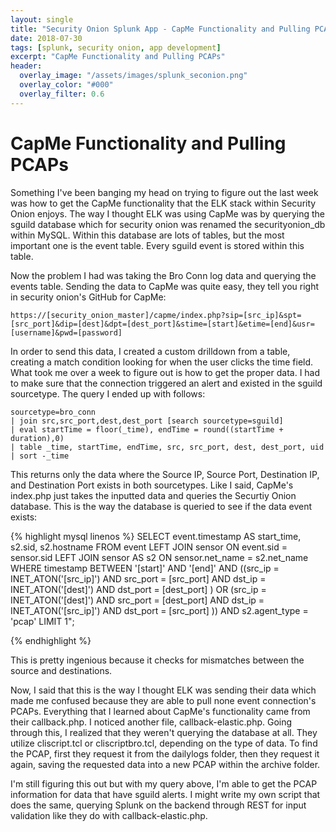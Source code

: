 ```yaml
---
layout: single
title: "Security Onion Splunk App - CapMe Functionality and Pulling PCAPs"
date: 2018-07-30
tags: [splunk, security onion, app development]
excerpt: "CapMe Functionality and Pulling PCAPs"
header:
  overlay_image: "/assets/images/splunk_seconion.png"
  overlay_color: "#000"
  overlay_filter: 0.6
---
```


# CapMe Functionality and Pulling PCAPs

Something I've been banging my head on trying to figure out the last week was how to get the CapMe functionality that the ELK stack within Security Onion enjoys. The way I thought ELK was using CapMe was by querying the sguild database which for security onion was renamed the securityonion_db within MySQL. Within this database are lots of tables, but the most important one is the event table. Every sguild event is stored within this table.

Now the problem I had was taking the Bro Conn log data and querying the events table. Sending the data to CapMe was quite easy, they tell you right in security onion's GitHub for CapMe:

    https://[security_onion_master]/capme/index.php?sip=[src_ip]&spt=[src_port]&dip=[dest]&dpt=[dest_port]&stime=[start]&etime=[end]&usr=[username]&pwd=[password]
    
In order to send this data, I created a custom drilldown from a table, creating a match condition looking for when the user clicks the time field. What took me over a week to figure out is how to get the proper data. I had to make sure that the connection triggered an alert and existed in the sguild sourcetype. The query I ended up with follows:

    sourcetype=bro_conn
    | join src,src_port,dest,dest_port [search sourcetype=sguild]
    | eval startTime = floor(_time), endTime = round((startTime + duration),0)
    | table _time, startTime, endTime, src, src_port, dest, dest_port, uid
    | sort -_time

This returns only the data where the Source IP, Source Port, Destination IP, and Destination Port exists in both sourcetypes. Like I said, CapMe's index.php just takes the inputted data and queries the Securtiy Onion database. This is the way the database is queried to see if the data event exists:

{% highlight mysql linenos %}
  SELECT event.timestamp AS start_time, s2.sid, s2.hostname
         FROM event
         LEFT JOIN sensor ON event.sid = sensor.sid
         LEFT JOIN sensor AS s2 ON sensor.net_name = s2.net_name
         WHERE timestamp BETWEEN '[start]' AND '[end]'
         AND ((src_ip = INET_ATON('[src_ip]') AND src_port = [src_port] 
         AND dst_ip = INET_ATON('[dest]') AND dst_port = [dest_port] )
         OR (src_ip = INET_ATON('[dest]') AND src_port = [dest_port] 
         AND dst_ip = INET_ATON('[src_ip]') AND dst_port = [src_port] ))
         AND s2.agent_type = 'pcap' LIMIT 1";
  
{% endhighlight %}

This is pretty ingenious because it checks for mismatches between the source and destinations.

Now, I said that this is the way I thought ELK was sending their data which made me confused because they are able to pull none event connection's PCAPs. Everything that I learned about CapMe's functionality came from their callback.php. I noticed another file, callback-elastic.php. Going through this, I realized that they weren't querying the database at all. They utilize cliscript.tcl or cliscriptbro.tcl, depending on the type of data. To find the PCAP, first they request it from the dailylogs folder, then they request it again, saving the requested data into a new PCAP within the archive folder.

I'm still figuring this out but with my query above, I'm able to get the PCAP information for data that have sguild alerts. I might write my own script that does the same, querying Splunk on the backend through REST for input validation like they do with callback-elastic.php.



